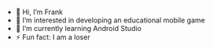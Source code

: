 - 👋 Hi, I’m Frank
- 👀 I’m interested in developing an educational mobile game
- 🌱 I’m currently learning Android Studio
- ⚡ Fun fact: I am a loser

<!---
franquelie/franquelie is a ✨ special ✨ repository because its `README.md` (this file) appears on your GitHub profile.
You can click the Preview link to take a look at your changes.
--->

